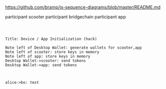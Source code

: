 https://github.com/bramp/js-sequence-diagrams/blob/master/README.md

participant scooter
participant bridgechain
participant app



```sequence



Title: Device / App Initialization (hack)

Note left of Desktop Wallet: generate wallets for scooter,app
Note left of scooter: store keys in memory
Note left of app: store keys in memory
Desktop Wallet->scooter: send tokens
Desktop Wallet->app: send tokens

```


```sequence


alice->bo: test
```